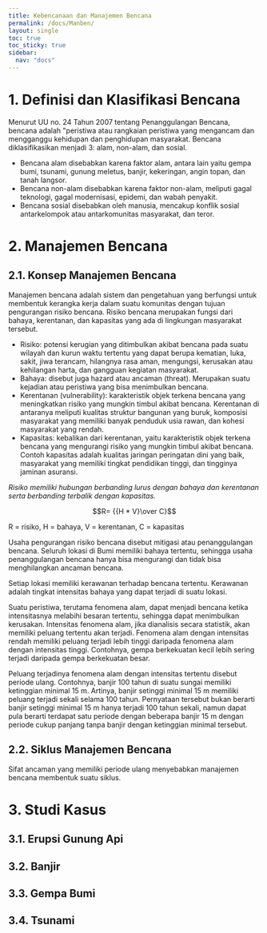 ```yaml
---
title: Kebencanaan dan Manajemen Bencana
permalink: /docs/Manben/
layout: single
toc: true
toc_sticky: true
sidebar:
  nav: "docs"
---
```

# 1. Definisi dan Klasifikasi Bencana
Menurut UU no. 24 Tahun 2007 tentang Penanggulangan Bencana, bencana adalah "peristiwa atau rangkaian peristiwa yang mengancam dan mengganggu kehidupan dan penghidupan masyarakat. Bencana diklasifikasikan menjadi 3: alam, non-alam, dan sosial.
* Bencana alam disebabkan karena faktor alam, antara lain yaitu gempa bumi, tsunami, gunung meletus, banjir, kekeringan, angin topan, dan tanah langsor.
* Bencana non-alam disebabkan karena faktor non-alam, meliputi gagal teknologi, gagal modernisasi, epidemi, dan wabah penyakit.
* Bencana sosial disebabkan oleh manusia, mencakup konflik sosial antarkelompok atau antarkomunitas masyarakat, dan teror.

# 2. Manajemen Bencana
## 2.1. Konsep Manajemen Bencana
Manajemen bencana adalah sistem dan pengetahuan yang berfungsi untuk membentuk kerangka kerja dalam suatu komunitas dengan tujuan pengurangan risiko bencana. Risiko bencana merupakan fungsi dari bahaya, kerentanan, dan kapasitas yang ada di lingkungan masyarakat tersebut.
* Risiko: potensi kerugian yang ditimbulkan akibat bencana pada suatu wilayah dan kurun waktu tertentu yang dapat berupa kematian, luka, sakit, jiwa terancam, hilangnya rasa aman, mengungsi, kerusakan atau kehilangan harta, dan gangguan kegiatan masyarakat.
* Bahaya: disebut juga hazard atau ancaman (threat). Merupakan suatu kejadian atau peristiwa yang bisa menimbulkan bencana.
* Kerentanan (vulnerability): karakteristik objek terkena bencana yang meningkatkan risiko yang mungkin timbul akibat bencana. Kerentanan di antaranya meliputi kualitas struktur bangunan yang buruk, komposisi masyarakat yang memiliki banyak penduduk usia rawan, dan kohesi masyarakat yang rendah.
* Kapasitas: kebalikan dari kerentanan, yaitu karakteristik objek terkena bencana yang mengurangi risiko yang mungkin timbul akibat bencana. Contoh kapasitas adalah kualitas jaringan peringatan dini yang baik, masyarakat yang memiliki tingkat pendidikan tinggi, dan tingginya jaminan asuransi.

*Risiko memiliki hubungan berbanding lurus dengan bahaya dan kerentanan serta berbanding terbalik dengan kapasitas.*

$$R= {{H * V}\over C}$$

R = risiko, H = bahaya, V = kerentanan, C = kapasitas

Usaha pengurangan risiko bencana disebut mitigasi atau penanggulangan bencana. Seluruh lokasi di Bumi memiliki bahaya tertentu, sehingga usaha penanggulangan bencana hanya bisa mengurangi dan tidak bisa menghilangkan ancaman bencana.

Setiap lokasi memiliki kerawanan terhadap bencana tertentu. Kerawanan adalah tingkat intensitas bahaya yang dapat terjadi di suatu lokasi.

Suatu peristiwa, terutama fenomena alam, dapat menjadi bencana ketika intensitasnya melabihi besaran tertentu, sehingga dapat menimbulkan kerusakan. Intensitas fenomena alam, jika dianalisis secara statistik, akan memiliki peluang tertentu akan terjadi. Fenomena alam dengan intensitas rendah memiliki peluang terjadi lebih tinggi daripada fenomena alam dengan intensitas tinggi. Contohnya, gempa berkekuatan kecil lebih sering terjadi daripada gempa berkekuatan besar.

Peluang terjadinya fenomena alam dengan intensitas tertentu disebut periode ulang. Contohnya, banjir 100 tahun di suatu sungai memiliki ketinggian minimal 15 m. Artinya, banjir setinggi minimal 15 m memiliki peluang terjadi sekali selama 100 tahun. Pernyataan tersebut bukan berarti banjir setinggi minimal 15 m hanya terjadi 100 tahun sekali, namun dapat pula berarti terdapat satu periode dengan beberapa banjir 15 m dengan periode cukup panjang tanpa banjir dengan ketinggian minimal tersebut.

## 2.2. Siklus Manajemen Bencana
Sifat ancaman yang memiliki periode ulang menyebabkan manajemen bencana membentuk suatu siklus. 

# 3. Studi Kasus
## 3.1. Erupsi Gunung Api
## 3.2. Banjir
## 3.3. Gempa Bumi
## 3.4. Tsunami

